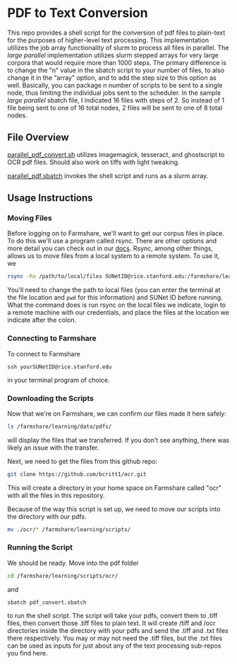 # PDF to Text Conversion

This repo provides a shell script for the conversion of pdf files to plain-text for the purposes of higher-level text processing. This implementation utilizes the job array functionality of slurm to process all files in parallel. 
The *large parallel* implementation utilizes slurm stepped arrays for very large corpora that would require more than 1000 steps. The primary difference is to change the "n" value in the sbatch script to your number of files, to also change it in the "array" option, and to add the step size to this option as well. Basically, you can package n number of scripts to be sent to a single node, thus limiting the individual jobs sent to the scheduler. In the sample *large parallel* sbatch file, I indicated 16 files with steps of 2. So instead of 1 file being sent to one of 16 total nodes, 2 files will be sent to one of 8 total nodes. 

## File Overview

[parallel_pdf_convert.sh](parallel_pdf_convert.sh) utilizes imagemagick, tesseract, and ghostscript to OCR pdf files. Should also work on tiffs with light tweaking.

[parallel_pdf.sbatch](parallel_pdf.sbatch) invokes the shell script and runs as a slurm array. 

## Usage Instructions

### Moving Files

Before logging on to Farmshare, we'll want to get our corpus files in place. To do this we'll use a program called rsync. There are other options and more detail you can check out in our [docs](https://www.sherlock.stanford.edu/docs/storage/data-transfer/). Rsync, among other things, allows us to move files from a local system to a remote system. To use it, we
```bash
rsync -Ra /path/to/local/files SUNetID@rice.stanford.edu:/farmshare/learning/data/pdfs/
```

You'll need to change the path to local files (you can enter the terminal at the file location and ```pwd``` for this information) and SUNet ID before running. What the command does is run rsync on the local files we indicate, login to a remote machine with our credentials, and place the files at the location we indicate after the colon.

### Connecting to Farmshare

To connect to Farmshare
```
ssh yourSUNetID@rice.stanford.edu
```
in your terminal program of choice. 

### Downloading the Scripts

Now that we're on Farmshare, we can confirm our files made it here safely:
```bash
ls /farmshare/learning/data/pdfs/
```

will display the files that we transferred. If you don't see anything, there was likely an issue with the transfer.

Next, we need to get the files from this github repo:
```bash
git clone https://github.com/bcritt1/ocr.git
```

This will create a directory in your home space on Farmshare called "ocr" with all the files in this repository.

Because of the way this script is set up, we need to move our scripts into the directory with our pdfs.
```bash
mv ./ocr/* /farmshare/learning/scripts/
```

### Running the Script

We should be ready. Move into the pdf folder
```bash
cd /farmshare/learning/scripts/ocr/
```
and
```
sbatch pdf_convert.sbatch
```
to run the shell script. The script will take your pdfs, convert them to .tiff files, then convert those .tiff files to plain text. It will create /tiff and /ocr directories inside the directory with your pdfs and send the .tiff and 
.txt files there respectively. You may or may not need the .tiff files, but the .txt files can be used as inputs for just about any of the text processing sub-repos you find here. 

